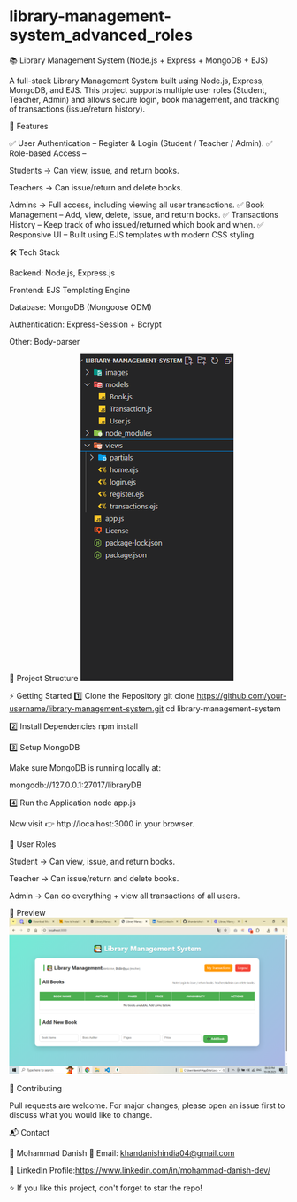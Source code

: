# library-management-system_advanced_roles
📚 Library Management System (Node.js + Express + MongoDB + EJS)

A full-stack Library Management System built using Node.js, Express, MongoDB, and EJS.
This project supports multiple user roles (Student, Teacher, Admin) and allows secure login, book management, and tracking of transactions (issue/return history).

🚀 Features

✅ User Authentication – Register & Login (Student / Teacher / Admin).
✅ Role-based Access –

Students → Can view, issue, and return books.

Teachers → Can issue/return and delete books.

Admins → Full access, including viewing all user transactions.
✅ Book Management – Add, view, delete, issue, and return books.
✅ Transactions History – Keep track of who issued/returned which book and when.
✅ Responsive UI – Built using EJS templates with modern CSS styling.

🛠️ Tech Stack

Backend: Node.js, Express.js

Frontend: EJS Templating Engine

Database: MongoDB (Mongoose ODM)

Authentication: Express-Session + Bcrypt

Other: Body-parser

📂 Project Structure
![](images/path.png)

⚡ Getting Started
1️⃣ Clone the Repository
git clone https://github.com/your-username/library-management-system.git
cd library-management-system

2️⃣ Install Dependencies
npm install

3️⃣ Setup MongoDB

Make sure MongoDB is running locally at:

mongodb://127.0.0.1:27017/libraryDB

4️⃣ Run the Application
node app.js


Now visit 👉 http://localhost:3000
 in your browser.

👥 User Roles

Student → Can view, issue, and return books.

Teacher → Can issue/return and delete books.

Admin → Can do everything + view all transactions of all users.

📸 Preview
![](images/page.png)


🤝 Contributing

Pull requests are welcome. For major changes, please open an issue first to discuss what you would like to change.

📬 Contact

👤 Mohammad Danish
📧 Email: khandanishindia04@gmail.com

🔗 LinkedIn Profile:https://www.linkedin.com/in/mohammad-danish-dev/

⭐ If you like this project, don't forget to star the repo!

